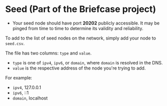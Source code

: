 # Seed (Part of the Briefcase project)

- Your seed node should have port **20202** publicly accessible. It may be pinged from time to time to determine its validity and reliability.

To add to the list of seed nodes on the network, simply add your node to `seed.csv`.

The file has two columns: `type` and `value`.

- `type` is one of `ipv4`, `ipv6`, or `domain`, where `domain` is resolved in the DNS.
- `value` is the respective address of the node you're trying to add.

For example:
  - `ipv4`, 127.0.0.1
  - `ipv6`, ::1
  - `domain`, localhost
